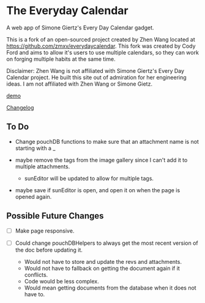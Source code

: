 # The Everyday Calendar

A web app of Simone Giertz's Every Day Calendar gadget.

This is a fork of an open-sourced project created by Zhen Wang located at https://github.com/zmxv/everydaycalendar. This fork was created by Cody Ford and aims to allow it's users to use multiple calendars, so they can work on forging multiple habits at the same time.

Disclaimer: Zhen Wang is not affiliated with Simone Giertz's Every Day Calendar project. He built this site out of admiration for her engineering ideas. I am not affiliated with Zhen Wang or Simone Gietz.


[demo](https://cford256.github.io/everydaycalendar/)

[Changelog](changelog.md)

## To Do
- Change pouchDB functions to make sure that an attachment name is not starting with a _

- maybe remove the tags from the image gallery since I can't add it to multiple attachments. 
    - sunEditor will be updated to allow for multiple tags.
- maybe save if sunEditor is open, and open it on when the page is opened again. 


## Possible Future Changes
- [ ] Make page responsive.

- [ ] Could change pouchDBHelpers to always get the most recent version of the doc before updating it.
    -  Would not have to store and update the revs and attachments.
    - Would not have to fallback on getting the document again if it conflicts. 
    - Code would be less complex.
    - Would mean getting documents from the database when it does not have to. 
